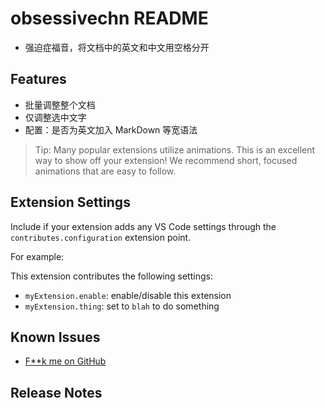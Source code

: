# obsessivechn README

* 强迫症福音，将文档中的英文和中文用空格分开


## Features

* 批量调整整个文档
* 仅调整选中文字
* 配置：是否为英文加入 MarkDown 等宽语法


> Tip: Many popular extensions utilize animations. This is an excellent way to show off your extension! We recommend short, focused animations that are easy to follow.


## Extension Settings

Include if your extension adds any VS Code settings through the `contributes.configuration` extension point.

For example:

This extension contributes the following settings:

* `myExtension.enable`: enable/disable this extension
* `myExtension.thing`: set to `blah` to do something

## Known Issues

* [F**k me on GitHub](https://github.com/xinkunZ/ObsessiveCHN)

## Release Notes
